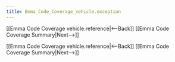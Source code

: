 ```yaml
---
title: Emma_Code_Coverage_vehicle.exception
---
```

[[Emma Code Coverage vehicle.reference|<--Back]] [[Emma Code Coverage Summary|Next-->]]




[[Emma Code Coverage vehicle.reference|<--Back]] [[Emma Code Coverage Summary|Next-->]]